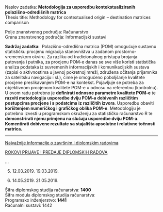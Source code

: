 Naslov zadatka:	**Metodologija za usporedbu kontekstualiziranih polazišno-odredišnih matrica**  
Thesis title:	Methodology for contextualised origin – destination matrices comparison

Polje znanstvenog područja: Računarstvo  
Grana znanstvenog područja: Informacijski sustavi

**Sadržaj zadatka**:  Polazišno-odredišna matrica (POM) omogućuje sustavnu statističku procjenu migracija stanovništva u zadanom prostorno-vremenskom okviru. Za razliku od tradicionalnog pristupa brojanja putovanja i putnika, za procjenu POM-e danas se sve više koristi statistička analiza podataka iz suvremenih informacijskih i komunikacijskih sustava (zapisi o aktivnostima u javnoj pokretnoj mreži, združena očitanja prijamnika za satelitsku navigaciju i sl.), čime je omogućeno poboljšanje kvalitete procjene preslikavanjem POM-e na kontekst. Pojavljuje se potreba za objektivnom procjenom kvalitete POM-e u odnosu na referentnu (kontrolnu). U ovom radu potrebno je **definirati odnosne parametre kvalitete POM-e** te **razviti metodologiju usporedbe dviju POM-a dobivenih različitim postupcima procjene i s podatcima iz različitih izvora**. Usporedbu obaviti **korištenjem numeričkog i grafičkog oblika POM-e**. Metodologiju je potrebno izvesti u programskom okruženju za statističko računarstvo R te **demonstrirati njenu primjenu na slučaju usporedbe dviju POM-a**. **Komentirati dobivene rezultate sa stajališta apsolutne i relativne točnosti matrica.**

___

[Najvažnije informacije o završnim i diplomskim radovima](http://nastavno.mjoler.info/dipl)

[ROKOVI PRIJAVE I PREDAJE DIPLOMSKIH RADOVA ](http://www.riteh.uniri.hr/media/filer_public/4f/ed/4fed789d-5ea3-4b31-b755-6da490814196/rokovi_za_predaju_zavrsnih_radova_2017-18_dsvra.pdf)

...

5. 12.03.2019. 19.03.2019.

6. 14.05.2019. 21.05.2019. 

Šifra diplomskog studija računarstva: **1400**  
Šifra modula diplomskog studija računarstva:  
Programsko inženjerstvo: **1441**  
Računalni sustavi: 1442
